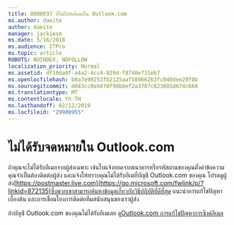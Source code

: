 ```yaml
---
title: 8000037 ที่ไม่ได้รับอีเมลใน Outlook.com
ms.author: daeite
author: daeite
manager: jackiesm
ms.date: 5/16/2018
ms.audience: ITPro
ms.topic: article
ROBOTS: NOINDEX, NOFOLLOW
localization_priority: Normal
ms.assetid: df10da0f-a4a2-4cc4-929d-f8740ef31eb7
ms.openlocfilehash: b0a7e90253fb2125aaf58966263fc040dee29f0b
ms.sourcegitcommit: dd43cc0a9470f98b8ef2a3787c823801d674c666
ms.translationtype: MT
ms.contentlocale: th-TH
ms.lasthandoff: 02/12/2019
ms.locfileid: "29900955"
---
```

# <a name="not-receiving-mail-in-outlookcom"></a>ไม่ได้รับจดหมายใน Outlook.com

ถ้าคุณจะไม่ได้รับอีเมลจากผู้ส่งเฉพาะ เช่นใบแจ้งยอดจากธนาคารหรือรหัสผ่านของคุณตั้งค่าข้อความ คุณจำเป็นต้องติดต่อผู้ส่ง และแจ้งให้ทราบคุณไม่ได้รับอีเมที่บัญชี Outlook.com ของคุณ โปรดดูผู้ส่ง[https://postmaster.live.com](https://go.microsoft.com/fwlink/p/?linkid=872135)ซึ่งพวกเขาสามารถค้นหาข้อมูลเกี่ยวกับวิธีปฏิบัติที่ดีที่สุด แนะนำการแก้ไขปัญหาเบื้องต้น และการเชื่อมโยงการติดต่อทีมสนับสนุนของเราผู้ส่ง
  
ถ้าบัญชี Outlook.com ของคุณไม่ได้รับอีเมเลย ดู[Outlook.com การแก้ไขปัญหาการซิงค์อีเมล](https://go.microsoft.com/fwlink/p/?linkid=874363)
  

